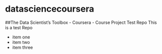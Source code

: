 # datasciencecoursera
##The Data Scientist’s Toolbox - Coursera - Course Project
Test Repo
This is a test Repo

* item one
* item two
* item three
